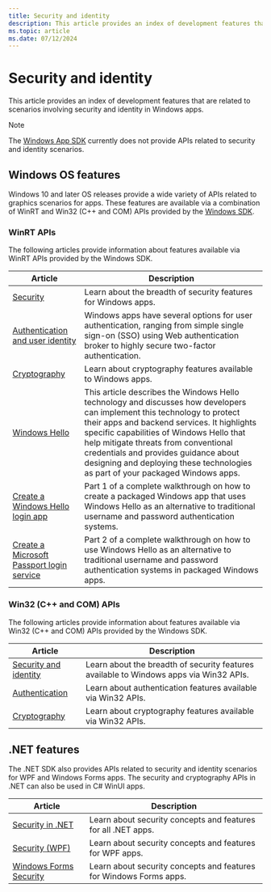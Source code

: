 ```yaml
---
title: Security and identity
description: This article provides an index of development features that are related to security and identity scenarios in Windows apps.
ms.topic: article
ms.date: 07/12/2024
---
```


# Security and identity

This article provides an index of development features that are related to scenarios involving security and identity in Windows apps.

> [!NOTE]
> The [Windows App SDK](../windows-app-sdk/index.md) currently does not provide APIs related to security and identity scenarios.

## Windows OS features

Windows 10 and later OS releases provide a wide variety of APIs related to graphics scenarios for apps. These features are available via a combination of WinRT and Win32 (C++ and COM) APIs provided by the [Windows SDK](https://developer.microsoft.com/windows/downloads/windows-sdk).

### WinRT APIs

The following articles provide information about features available via WinRT APIs provided by the Windows SDK.

| Article | Description |
|---------|-------------|
| [Security](/windows/uwp/security) | Learn about the breadth of security features for Windows apps.  |
| [Authentication and user identity](/windows/uwp/security/authentication-and-user-identity) | Windows apps have several options for user authentication, ranging from simple single sign-on (SSO) using Web authentication broker to highly secure two-factor authentication. |
| [Cryptography](/windows/uwp/security/cryptography) | Learn about cryptography features available to Windows apps. |
| [Windows Hello](./security/windows-hello.md) | This article describes the Windows Hello technology and discusses how developers can implement this technology to protect their apps and backend services. It highlights specific capabilities of Windows Hello that help mitigate threats from conventional credentials and provides guidance about designing and deploying these technologies as part of your packaged Windows apps. |
| [Create a Windows Hello login app](./security/windows-hello-login.md) | Part 1 of a complete walkthrough on how to create a packaged Windows app that uses Windows Hello as an alternative to traditional username and password authentication systems. |
| [Create a Microsoft Passport login service](./security/windows-hello-auth-service.md) | Part 2 of a complete walkthrough on how to use Windows Hello as an alternative to traditional username and password authentication systems in packaged Windows apps. |

### Win32 (C++ and COM) APIs

The following articles provide information about features available via Win32 (C++ and COM) APIs provided by the Windows SDK.

| Article | Description |
|---------|-------------|
| [Security and identity](/windows/win32/security) | Learn about the breadth of security features available to Windows apps via Win32 APIs. |
| [Authentication](/windows/win32/secauthn/authentication-portal) | Learn about authentication features available via Win32 APIs. |
| [Cryptography](/windows/win32/seccng/cng-portal) | Learn about cryptography features available via Win32 APIs. |

## .NET features

The .NET SDK also provides APIs related to security and identity scenarios for WPF and Windows Forms apps. The security and cryptography APIs in .NET can also be used in C# WinUI apps.

| Article | Description |
|---------|-------------|
| [Security in .NET](/dotnet/standard/security/)  | Learn about security concepts and features for all .NET apps.  |
| [Security (WPF)](/dotnet/desktop/wpf/security-wpf) | Learn about security concepts and features for WPF apps. |
| [Windows Forms Security](/dotnet/desktop/winforms/windows-forms-security) | Learn about security concepts and features for Windows Forms apps. |
